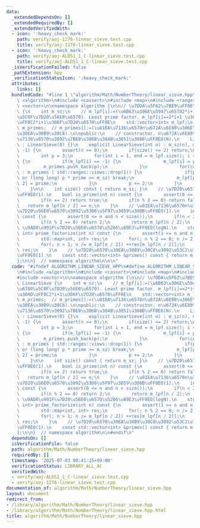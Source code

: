 ```yaml
---
data:
  _extendedDependsOn: []
  _extendedRequiredBy: []
  _extendedVerifiedWith:
  - icon: ':heavy_check_mark:'
    path: verify/aoj-1276-linear_sieve.test.cpp
    title: verify/aoj-1276-linear_sieve.test.cpp
  - icon: ':heavy_check_mark:'
    path: verify/aoj-ALDS1_1_C-linear_sieve.test.cpp
    title: verify/aoj-ALDS1_1_C-linear_sieve.test.cpp
  _isVerificationFailed: false
  _pathExtension: hpp
  _verificationStatusIcon: ':heavy_check_mark:'
  attributes:
    links: []
  bundledCode: "#line 1 \"algorithm/Math/NumberTheory/linear_sieve.hpp\"\n\n\n\n#include\
    \ <algorithm>\n#include <cassert>\n#include <map>\n#include <ranges>\n#include\
    \ <vector>\n\nnamespace algorithm {\n\n// \u7DDA\u5F62\u7BE9\uFF0E\nclass LinearSieve\
    \ {\n    int m_sz;\n    // m_lpf[i]:=(\u6B63\u306E\u5947\u65702*i+1\u306E\u6700\
    \u5C0F\u7D20\u56E0\u6570). Least prime factor. m_lpf[i]==2*i+1 \u306E\u3068\u304D\
    \uFF0C2*i+1\u306F\u7D20\u6570\uFF0E\n    std::vector<int> m_lpf;\n    std::vector<int>\
    \ m_primes;  // m_primes[]:=(\u81EA\u7136\u6570n\u672A\u6E80\u306E\u7D20\u6570\
    \u30EA\u30B9\u30C8).\n\npublic:\n    // constructor. n\u672A\u6E80\u306E\u81EA\
    \u7136\u6570\u3092\u7BE9\u306B\u304B\u3051\u308B\uFF0EO(N).\n    LinearSieve()\
    \ : LinearSieve(0) {}\n    explicit LinearSieve(int n) : m_sz(n), m_lpf(n / 2,\
    \ -1) {\n        assert(n >= 0);\n        if(size() <= 2) return;\n        m_primes.push_back(2);\n\
    \        int p = 3;\n        for(int i = 1, end = m_lpf.size(); i < end; ++i)\
    \ {\n            if(m_lpf[i] == -1) {\n                m_lpf[i] = p;\n       \
    \         m_primes.push_back(p);\n            }\n            for(const auto &prime\
    \ : m_primes | std::ranges::views::drop(1)) {\n                if(prime > m_lpf[i]\
    \ or (long long) p * prime >= m_sz) break;\n                m_lpf[p * prime /\
    \ 2] = prime;\n            }\n            p += 2;\n        }\n        m_primes.shrink_to_fit();\n\
    \    }\n\n    int size() const { return m_sz; }\n    // \u7D20\u6570\u5224\u5B9A\
    \uFF0EO(1).\n    bool is_prime(int n) const {\n        assert(0 <= n and n < size());\n\
    \        if(n == 2) return true;\n        if(n % 2 == 0) return false;\n     \
    \   return m_lpf[n / 2] == n;\n    }\n    // \u81EA\u7136\u6570n\u306E\u6700\u5C0F\
    \u7D20\u56E0\u6570\u3092\u53D6\u5F97\u3059\u308B\uFF0EO(1).\n    int lpf(int n)\
    \ const {\n        assert(0 <= n and n < size());\n        if(n < 2) return -1;\n\
    \        if(n % 2 == 0) return 2;\n        return m_lpf[n / 2];\n    }\n    //\
    \ \u9AD8\u901F\u7D20\u56E0\u6570\u5206\u89E3\uFF0EO(logN).\n    std::map<int,\
    \ int> prime_factorize(int n) const {\n        assert(1 <= n and n < size());\n\
    \        std::map<int, int> res;\n        for(; n % 2 == 0; n /= 2) ++res[2];\n\
    \        for(; n > 1; n /= m_lpf[n / 2]) ++res[m_lpf[n / 2]];\n        return\
    \ res;\n    }\n    // \u7D20\u6570\u30EA\u30B9\u30C8\u3092\u53C2\u7167\u3059\u308B\
    \uFF0EO(1).\n    const std::vector<int> &primes() const { return m_primes; }\n\
    };\n\n}  // namespace algorithm\n\n\n"
  code: "#ifndef ALGORITHM_LINEAR_SIEVE_HPP\n#define ALGORITHM_LINEAR_SIEVE_HPP 1\n\
    \n#include <algorithm>\n#include <cassert>\n#include <map>\n#include <ranges>\n\
    #include <vector>\n\nnamespace algorithm {\n\n// \u7DDA\u5F62\u7BE9\uFF0E\nclass\
    \ LinearSieve {\n    int m_sz;\n    // m_lpf[i]:=(\u6B63\u306E\u5947\u65702*i+1\u306E\
    \u6700\u5C0F\u7D20\u56E0\u6570). Least prime factor. m_lpf[i]==2*i+1 \u306E\u3068\
    \u304D\uFF0C2*i+1\u306F\u7D20\u6570\uFF0E\n    std::vector<int> m_lpf;\n    std::vector<int>\
    \ m_primes;  // m_primes[]:=(\u81EA\u7136\u6570n\u672A\u6E80\u306E\u7D20\u6570\
    \u30EA\u30B9\u30C8).\n\npublic:\n    // constructor. n\u672A\u6E80\u306E\u81EA\
    \u7136\u6570\u3092\u7BE9\u306B\u304B\u3051\u308B\uFF0EO(N).\n    LinearSieve()\
    \ : LinearSieve(0) {}\n    explicit LinearSieve(int n) : m_sz(n), m_lpf(n / 2,\
    \ -1) {\n        assert(n >= 0);\n        if(size() <= 2) return;\n        m_primes.push_back(2);\n\
    \        int p = 3;\n        for(int i = 1, end = m_lpf.size(); i < end; ++i)\
    \ {\n            if(m_lpf[i] == -1) {\n                m_lpf[i] = p;\n       \
    \         m_primes.push_back(p);\n            }\n            for(const auto &prime\
    \ : m_primes | std::ranges::views::drop(1)) {\n                if(prime > m_lpf[i]\
    \ or (long long) p * prime >= m_sz) break;\n                m_lpf[p * prime /\
    \ 2] = prime;\n            }\n            p += 2;\n        }\n        m_primes.shrink_to_fit();\n\
    \    }\n\n    int size() const { return m_sz; }\n    // \u7D20\u6570\u5224\u5B9A\
    \uFF0EO(1).\n    bool is_prime(int n) const {\n        assert(0 <= n and n < size());\n\
    \        if(n == 2) return true;\n        if(n % 2 == 0) return false;\n     \
    \   return m_lpf[n / 2] == n;\n    }\n    // \u81EA\u7136\u6570n\u306E\u6700\u5C0F\
    \u7D20\u56E0\u6570\u3092\u53D6\u5F97\u3059\u308B\uFF0EO(1).\n    int lpf(int n)\
    \ const {\n        assert(0 <= n and n < size());\n        if(n < 2) return -1;\n\
    \        if(n % 2 == 0) return 2;\n        return m_lpf[n / 2];\n    }\n    //\
    \ \u9AD8\u901F\u7D20\u56E0\u6570\u5206\u89E3\uFF0EO(logN).\n    std::map<int,\
    \ int> prime_factorize(int n) const {\n        assert(1 <= n and n < size());\n\
    \        std::map<int, int> res;\n        for(; n % 2 == 0; n /= 2) ++res[2];\n\
    \        for(; n > 1; n /= m_lpf[n / 2]) ++res[m_lpf[n / 2]];\n        return\
    \ res;\n    }\n    // \u7D20\u6570\u30EA\u30B9\u30C8\u3092\u53C2\u7167\u3059\u308B\
    \uFF0EO(1).\n    const std::vector<int> &primes() const { return m_primes; }\n\
    };\n\n}  // namespace algorithm\n\n#endif\n"
  dependsOn: []
  isVerificationFile: false
  path: algorithm/Math/NumberTheory/linear_sieve.hpp
  requiredBy: []
  timestamp: '2025-07-03 00:41:25+09:00'
  verificationStatus: LIBRARY_ALL_AC
  verifiedWith:
  - verify/aoj-ALDS1_1_C-linear_sieve.test.cpp
  - verify/aoj-1276-linear_sieve.test.cpp
documentation_of: algorithm/Math/NumberTheory/linear_sieve.hpp
layout: document
redirect_from:
- /library/algorithm/Math/NumberTheory/linear_sieve.hpp
- /library/algorithm/Math/NumberTheory/linear_sieve.hpp.html
title: algorithm/Math/NumberTheory/linear_sieve.hpp
---
```

